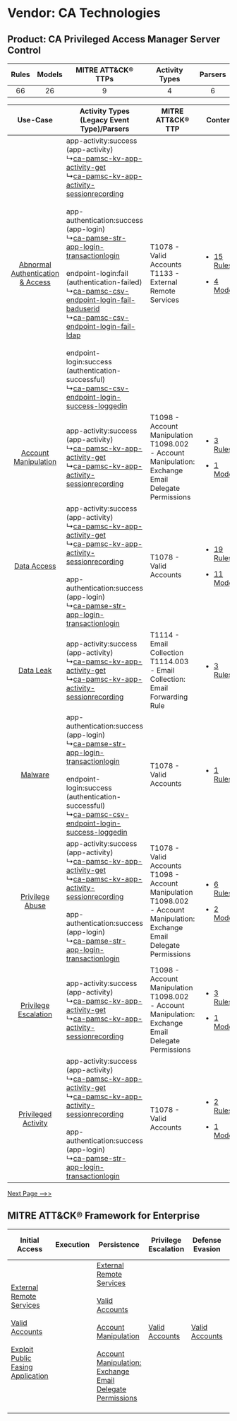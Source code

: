 Vendor: CA Technologies
=======================
Product: CA Privileged Access Manager Server Control
----------------------------------------------------
| Rules | Models | MITRE ATT&CK® TTPs | Activity Types | Parsers |
|:-----:|:------:|:------------------:|:--------------:|:-------:|
|  66   |   26   |         9          |       4        |    6    |

|    Use-Case    | Activity Types (Legacy Event Type)/Parsers    | MITRE ATT&CK® TTP    | Content    |
|:----:| ---- | ---- | ---- |
| [Abnormal Authentication & Access](../../../UseCases/uc_abnormal_authentication_&_access.md) |  app-activity:success (app-activity)<br> ↳[ca-pamsc-kv-app-activity-get](Ps/pC_capamsckvappactivityget.md)<br> ↳[ca-pamsc-kv-app-activity-sessionrecording](Ps/pC_capamsckvappactivitysessionrecording.md)<br><br> app-authentication:success (app-login)<br> ↳[ca-pamse-str-app-login-transactionlogin](Ps/pC_capamsestrapplogintransactionlogin.md)<br><br> endpoint-login:fail (authentication-failed)<br> ↳[ca-pamsc-csv-endpoint-login-fail-baduserid](Ps/pC_capamsccsvendpointloginfailbaduserid.md)<br> ↳[ca-pamsc-csv-endpoint-login-fail-ldap](Ps/pC_capamsccsvendpointloginfailldap.md)<br><br> endpoint-login:success (authentication-successful)<br> ↳[ca-pamsc-csv-endpoint-login-success-loggedin](Ps/pC_capamsccsvendpointloginsuccessloggedin.md)<br> | T1078 - Valid Accounts<br>T1133 - External Remote Services<br>    | [<ul><li>15 Rules</li></ul><ul><li>4 Models</li></ul>](RM/r_m_ca_technologies_ca_privileged_access_manager_server_control_Abnormal_Authentication_&_Access.md) |
|    [Account Manipulation](../../../UseCases/uc_account_manipulation.md)    |  app-activity:success (app-activity)<br> ↳[ca-pamsc-kv-app-activity-get](Ps/pC_capamsckvappactivityget.md)<br> ↳[ca-pamsc-kv-app-activity-sessionrecording](Ps/pC_capamsckvappactivitysessionrecording.md)<br>    | T1098 - Account Manipulation<br>T1098.002 - Account Manipulation: Exchange Email Delegate Permissions<br>    | [<ul><li>3 Rules</li></ul><ul><li>1 Models</li></ul>](RM/r_m_ca_technologies_ca_privileged_access_manager_server_control_Account_Manipulation.md)    |
|    [Data Access](../../../UseCases/uc_data_access.md)    |  app-activity:success (app-activity)<br> ↳[ca-pamsc-kv-app-activity-get](Ps/pC_capamsckvappactivityget.md)<br> ↳[ca-pamsc-kv-app-activity-sessionrecording](Ps/pC_capamsckvappactivitysessionrecording.md)<br><br> app-authentication:success (app-login)<br> ↳[ca-pamse-str-app-login-transactionlogin](Ps/pC_capamsestrapplogintransactionlogin.md)<br>    | T1078 - Valid Accounts<br>    | [<ul><li>19 Rules</li></ul><ul><li>11 Models</li></ul>](RM/r_m_ca_technologies_ca_privileged_access_manager_server_control_Data_Access.md)    |
|    [Data Leak](../../../UseCases/uc_data_leak.md)    |  app-activity:success (app-activity)<br> ↳[ca-pamsc-kv-app-activity-get](Ps/pC_capamsckvappactivityget.md)<br> ↳[ca-pamsc-kv-app-activity-sessionrecording](Ps/pC_capamsckvappactivitysessionrecording.md)<br>    | T1114 - Email Collection<br>T1114.003 - Email Collection: Email Forwarding Rule<br>    | [<ul><li>3 Rules</li></ul>](RM/r_m_ca_technologies_ca_privileged_access_manager_server_control_Data_Leak.md)    |
|    [Malware](../../../UseCases/uc_malware.md)    |  app-authentication:success (app-login)<br> ↳[ca-pamse-str-app-login-transactionlogin](Ps/pC_capamsestrapplogintransactionlogin.md)<br><br> endpoint-login:success (authentication-successful)<br> ↳[ca-pamsc-csv-endpoint-login-success-loggedin](Ps/pC_capamsccsvendpointloginsuccessloggedin.md)<br>    | T1078 - Valid Accounts<br>    | [<ul><li>1 Rules</li></ul>](RM/r_m_ca_technologies_ca_privileged_access_manager_server_control_Malware.md)    |
|    [Privilege Abuse](../../../UseCases/uc_privilege_abuse.md)    |  app-activity:success (app-activity)<br> ↳[ca-pamsc-kv-app-activity-get](Ps/pC_capamsckvappactivityget.md)<br> ↳[ca-pamsc-kv-app-activity-sessionrecording](Ps/pC_capamsckvappactivitysessionrecording.md)<br><br> app-authentication:success (app-login)<br> ↳[ca-pamse-str-app-login-transactionlogin](Ps/pC_capamsestrapplogintransactionlogin.md)<br>    | T1078 - Valid Accounts<br>T1098 - Account Manipulation<br>T1098.002 - Account Manipulation: Exchange Email Delegate Permissions<br> | [<ul><li>6 Rules</li></ul><ul><li>2 Models</li></ul>](RM/r_m_ca_technologies_ca_privileged_access_manager_server_control_Privilege_Abuse.md)    |
|    [Privilege Escalation](../../../UseCases/uc_privilege_escalation.md)    |  app-activity:success (app-activity)<br> ↳[ca-pamsc-kv-app-activity-get](Ps/pC_capamsckvappactivityget.md)<br> ↳[ca-pamsc-kv-app-activity-sessionrecording](Ps/pC_capamsckvappactivitysessionrecording.md)<br>    | T1098 - Account Manipulation<br>T1098.002 - Account Manipulation: Exchange Email Delegate Permissions<br>    | [<ul><li>3 Rules</li></ul><ul><li>1 Models</li></ul>](RM/r_m_ca_technologies_ca_privileged_access_manager_server_control_Privilege_Escalation.md)    |
|    [Privileged Activity](../../../UseCases/uc_privileged_activity.md)    |  app-activity:success (app-activity)<br> ↳[ca-pamsc-kv-app-activity-get](Ps/pC_capamsckvappactivityget.md)<br> ↳[ca-pamsc-kv-app-activity-sessionrecording](Ps/pC_capamsckvappactivitysessionrecording.md)<br><br> app-authentication:success (app-login)<br> ↳[ca-pamse-str-app-login-transactionlogin](Ps/pC_capamsestrapplogintransactionlogin.md)<br>    | T1078 - Valid Accounts<br>    | [<ul><li>2 Rules</li></ul><ul><li>1 Models</li></ul>](RM/r_m_ca_technologies_ca_privileged_access_manager_server_control_Privileged_Activity.md)    |
[Next Page -->>](2_ds_ca_technologies_ca_privileged_access_manager_server_control.md)

MITRE ATT&CK® Framework for Enterprise
--------------------------------------
| Initial Access                                                                                                                                                                                                                         | Execution | Persistence                                                                                                                                                                                                                                                                                                                                 | Privilege Escalation                                                | Defense Evasion                                                     | Credential Access | Discovery | Lateral Movement | Collection                                                                                                                                                            | Command and Control                                                                                                                       | Exfiltration | Impact |
| -------------------------------------------------------------------------------------------------------------------------------------------------------------------------------------------------------------------------------------- | --------- | ------------------------------------------------------------------------------------------------------------------------------------------------------------------------------------------------------------------------------------------------------------------------------------------------------------------------------------------- | ------------------------------------------------------------------- | ------------------------------------------------------------------- | ----------------- | --------- | ---------------- | --------------------------------------------------------------------------------------------------------------------------------------------------------------------- | ----------------------------------------------------------------------------------------------------------------------------------------- | ------------ | ------ |
| [External Remote Services](https://attack.mitre.org/techniques/T1133)<br><br>[Valid Accounts](https://attack.mitre.org/techniques/T1078)<br><br>[Exploit Public Fasing Application](https://attack.mitre.org/techniques/T1190)<br><br> |           | [External Remote Services](https://attack.mitre.org/techniques/T1133)<br><br>[Valid Accounts](https://attack.mitre.org/techniques/T1078)<br><br>[Account Manipulation](https://attack.mitre.org/techniques/T1098)<br><br>[Account Manipulation: Exchange Email Delegate Permissions](https://attack.mitre.org/techniques/T1098/002)<br><br> | [Valid Accounts](https://attack.mitre.org/techniques/T1078)<br><br> | [Valid Accounts](https://attack.mitre.org/techniques/T1078)<br><br> |                   |           |                  | [Email Collection](https://attack.mitre.org/techniques/T1114)<br><br>[Email Collection: Email Forwarding Rule](https://attack.mitre.org/techniques/T1114/003)<br><br> | [Proxy: Multi-hop Proxy](https://attack.mitre.org/techniques/T1090/003)<br><br>[Proxy](https://attack.mitre.org/techniques/T1090)<br><br> |              |        |